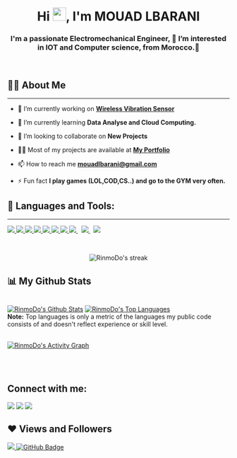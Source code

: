 

<h1 align="center">Hi <img src="https://raw.githubusercontent.com/MartinHeinz/MartinHeinz/master/wave.gif" width="30px">, I'm MOUAD LBARANI</h1>
<h3 align="center">I'm a passionate Electromechanical Engineer,  👀 I’m interested in IOT and Computer science, from Morocco.👋</h3>
<br>

## 🙋‍♂️ About Me
***
- 🔭 I’m currently working on **[Wireless Vibration Sensor](https://github.com/rinmodo/WBSensor/)**

- 🌱 I’m currently learning **Data Analyse and Cloud Computing.**

- 👯 I’m looking to collaborate on **New Projects**

- 👨‍💻 Most of my projects are available at **[My Portfolio](https://rinmodo.github.io)**

- 📫 How to reach me **mouadlbarani@gmail.com**

- ⚡ Fun fact **I play games (LOL,COD,CS..) and go to the GYM very often.**


## 🚀 Languages and Tools:
***

<p align="left">
    <a href="https://cplusplus.com/" target="_blank"> <img src="https://img.icons8.com/color/48/000000/c-plus-plus-logo.png"/> </a> 
    <a href="https://www.python.org" target="_blank"> <img src="https://img.icons8.com/color/48/000000/python.png"/> </a>
    <a href="https://www.w3.org/html/" target="_blank"> <img src="https://img.icons8.com/color/48/000000/html-5.png"/> </a> 
    <a href="https://www.w3schools.com/css/" target="_blank"> <img src="https://img.icons8.com/color/48/000000/css3.png"/> </a> 
    <a href="https://getbootstrap.com" target="_blank"> <img src="https://img.icons8.com/color/48/000000/bootstrap.png"/> </a>     
    <a href="https://developer.mozilla.org/en-US/docs/Web/JavaScript" target="_blank"> <img src="https://img.icons8.com/color/48/000000/javascript.png"/> </a>  
    <a href="https://reactjs.org/" target="_blank"> <img src="https://img.icons8.com/color/48/000000/react-native.png"/> </a>
    <a style="padding-right:8px;" href="https://nodejs.org" target="_blank"> <img src="https://img.icons8.com/color/48/000000/nodejs.png"/> </a> 
    <a style="padding-right:8px;" href="https://www.mysql.com/" target="_blank"> <img src="https://img.icons8.com/fluent/50/000000/mysql-logo.png"/> </a>
    <img src="https://img.icons8.com/fluency/48/000000/matlab.png"/>
</p>

<br/>

<p align="center">
        <img title="🔥 Get streak stats for your profile at git.io/streak-stats" alt="RinmoDo's streak" src="http://github-readme-streak-stats.herokuapp.com/?user=rinmodo&theme=dark&hide_border=true"/>
</p>

## 📊 My Github Stats

  <br/>
    <a href="https://github.com/rinmodo/github-readme-stats"><img alt="RinmoDo's Github Stats" src="https://github-readme-stats.vercel.app/api?username=rinmodo&show_icons=true&count_private=true&theme=react&hide_border=true&bg_color=0D1117" /></a>
  <a href="https://github.com/rinmodo/github-readme-stats"><img alt="RinmoDo's Top Languages" src="https://github-readme-stats.vercel.app/api/top-langs/?username=rinmodo&langs_count=8&count_private=true&layout=compact&theme=react&hide_border=true&bg_color=0D1117" /></a>
  <br/>
  <b>Note:</b> Top languages is only a metric of the languages my public code consists of and doesn't reflect experience or skill level.


<br/>
<br/>

<a href="https://github.com/rinmodo/github-readme-activity-graph"><img alt="RinmoDo's Activity Graph" src="https://activity-graph.herokuapp.com/graph?username=rinmodo&bg_color=0D1117&color=5BCDEC&line=5BCDEC&point=FFFFFF&hide_border=true" /></a>

<br/>
<br/>

## Connect with me:
<p align="left">

<a href = "https://www.linkedin.com/in/mlbarani/"><img src="https://img.icons8.com/fluent/48/000000/linkedin.png"/></a>
<a href = "https://twitter.com/mlbarani"><img src="https://img.icons8.com/fluent/48/000000/twitter.png"/></a>
<a href = "https://www.instagram.com/mlbakarinmodo/"><img src="https://img.icons8.com/fluent/48/000000/instagram-new.png"/></a>

</p>

## ❤ Views and Followers
<a href="">
    <img src="https://komarev.com/ghpvc/?username=rinmodo">
</a>
<a href="https://github.com/rinmodo?tab=followers"><img src="https://img.shields.io/github/followers/rinmodo?label=Followers&style=social" alt="GitHub Badge"></a>

<!---
RinmoDo/RinmoDo is a ✨ special ✨ repository because its `README.md` (this file) appears on your GitHub profile.
You can click the Preview link to take a look at your changes.
--->
